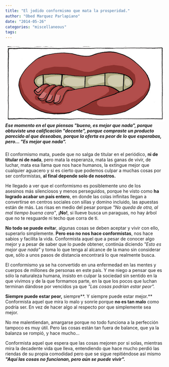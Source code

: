 ```yaml
---
title: "El jodido conformismo que mata la prosperidad."
author: "Obed Marquez Parlapiano"
date: "2014-05-26"
categories: "miscellaneous"
tags:
---
```


##### [![3fc8e7d8f6be76b407484858aad07b9d-d42b28m](../images/3fc8e7d8f6be76b407484858aad07b9d-d42b28m.jpg)](https://obedparla.com/wp-content/uploads/2014/05/3fc8e7d8f6be76b407484858aad07b9d-d42b28m.jpg)Ese momento en el que piensas _"bueno, es mejor que nada_", porque obtuviste una calificación "decente", porque compraste un producto parecido al que deseabas, porque la oferta es peor de lo que esperabas, **pero**... _"Es mejor que nada"._

El conformismo mata, puede que no salga de titular en el periódico, **ni de titular ni de nada**, pero mata la esperanza, mata las ganas de vivir, de luchar, mata esa llama que nos hace humanos, la extingue mejor que cualquier aguacero y si es cierto que podemos culpar a muchas cosas por ser conformistas, **al final depende solo de nosotros.**

He llegado a ver que el conformismo es posiblemente uno de los asesinos más silenciosos y menos perseguidos, porque he visto como **ha logrado acabar un país entero**, en donde las colas infinitas llegan a convertirse en centros sociales con sillas y domino incluido, las apuestas están de más. Las risas en medio del pesar porque _"No queda de otra, al mal tiempo buena cara"_, **¡No!**, si llueve busca un paraguas, no hay árbol que no te resguarde ni techo que corra de ti.

**No todo se puede evita**r, algunas cosas se deben aceptar y vivir con ello, superarlo simplemente. **Pero eso no nos hace conformistas**, nos hace sabios y facilita la vida. Conformista aquel que a pesar de conocer algo mejor y a pesar de saber que lo puede obtener, continúa diciendo _"Esto es mejor que nada"_ y toma lo que tenga al alcance de la mano sin considerar que, sólo a unos pasos de distancia encontrará lo que realmente busca.

El conformismo ya se ha convertido en una enfermedad en las mentes y cuerpos de millones de personas en este país. Y me niego a pensar que es sólo la naturaleza humana, insisto en culpar la sociedad sin sentido en la que vivimos y de la que formamos parte, en la que los pocos que luchan terminan dándose por vencidos ya que _"Las cosas podrían estar peor"._

**Siempre puede estar peor,** siempre**. Y siempre puede estar mejor.** Conformista aquel que mira lo malo y sonríe porque **no es tan malo** como podría ser. En vez de hacer algo al respecto por que simplemente sea mejor.

No me malentiendan, amargarse porque no todo funciona a la perfección tampoco es muy útil. Pero las cosas están tan fuera de balance, que ya la balanza se rompió, y hace mucho...

Conformista aquel que espera que las cosas mejoren por si solas, mientras mira la decadente vida que lleva, entendiendo que hace mucho perdió las riendas de su propia comodidad pero que se sigue repitiéndose así mismo _**"Aquí las cosas no funcionan, pero aún se puede vivir".**_
